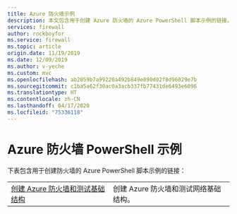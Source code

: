```yaml
---
title: Azure 防火墙示例
description: 本文包含用于创建 Azure 防火墙的 Azure PowerShell 脚本示例的链接。
services: firewall
author: rockboyfor
ms.service: firewall
ms.topic: article
origin.date: 11/19/2019
ms.date: 12/09/2019
ms.author: v-yeche
ms.custom: mvc
ms.openlocfilehash: ab2059b7a99220a492b849e090d02f8d96029e7b
ms.sourcegitcommit: c1ba5a62f30ac0a3acb337fb77431de6493e6096
ms.translationtype: HT
ms.contentlocale: zh-CN
ms.lasthandoff: 04/17/2020
ms.locfileid: "75336118"
---
```

# <a name="azure-firewall-powershell-samples"></a>Azure 防火墙 PowerShell 示例

下表包含用于创建防火墙的 Azure PowerShell 脚本示例的链接：

| | |
|----|----|
|[创建 Azure 防火墙和测试基础结构](scripts/sample-create-firewall-test.md)|创建 Azure 防火墙和测试网络基础结构。|

<!-- Update_Description: update meta properties -->